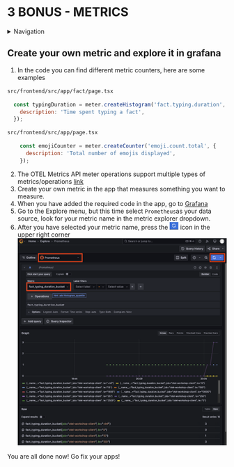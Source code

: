 # 3 BONUS - METRICS

<details>
<summary>Navigation</summary>

0. ~~[Getting started](./000.md)~~
1. ~~[Run Front End App Locally](./001.md)~~
2. ~~[Set up distributed tracing](./002.md)~~
4. ~~[API server monitoring](./003.md)~~
3. **Bonus - Metrics** (this task)

</details>

## Create your own metric and explore it in grafana

1. In the code you can find different metric counters, here are some examples

```bash
src/frontend/src/app/fact/page.tsx
```

```js
  const typingDuration = meter.createHistogram('fact.typing.duration', {
    description: 'Time spent typing a fact',
  });
```

```bash
src/frontend/src/app/page.tsx
```

```js
    const emojiCounter = meter.createCounter('emoji.count.total', {
      description: 'Total number of emojis displayed',
    });
```

2. The OTEL Metrics API meter operations support multiple types of metrics/operations [link](https://opentelemetry.io/docs/specs/otel/metrics/api/#meter-operations)
3. Create your own metric in the app that measures something you want to measure.
4. When you have added the required code in the app, go to [Grafana](https://grafana.svai.dev)
5. Go to the Explore menu, but this time select `Prometheus`as your data source, look for your metric name in the metric explorer dropdown.
6. After you have selected your metric name, press the <img src="image-2.png" alt="drawing" width="20"/> icon in the upper right corner
![alt text](image-5.png)

You are all done now! Go fix your apps!
